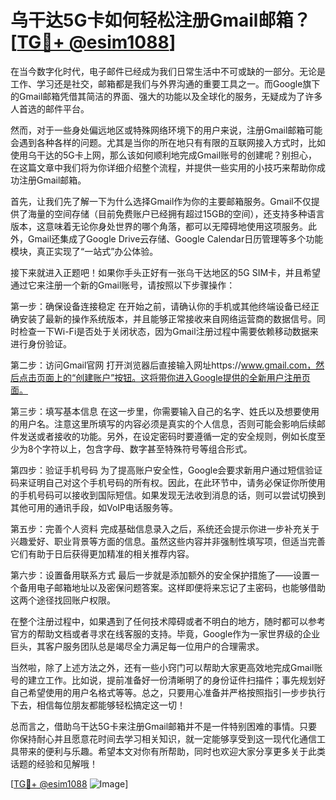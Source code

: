 # 乌干达5G卡如何轻松注册Gmail邮箱？[[TG💪+ @esim1088](https://t.me/s/esim1088)]

在当今数字化时代，电子邮件已经成为我们日常生活中不可或缺的一部分。无论是工作、学习还是社交，邮箱都是我们与外界沟通的重要工具之一。而Google旗下的Gmail邮箱凭借其简洁的界面、强大的功能以及全球化的服务，无疑成为了许多人首选的邮件平台。

然而，对于一些身处偏远地区或特殊网络环境下的用户来说，注册Gmail邮箱可能会遇到各种各样的问题。尤其是当你的所在地只有有限的互联网接入方式时，比如使用乌干达的5G卡上网，那么该如何顺利地完成Gmail账号的创建呢？别担心，在这篇文章中我们将为你详细介绍整个流程，并提供一些实用的小技巧来帮助你成功注册Gmail邮箱。

首先，让我们先了解一下为什么选择Gmail作为你的主要邮箱服务。Gmail不仅提供了海量的空间存储（目前免费账户已经拥有超过15GB的空间），还支持多种语言版本，这意味着无论你身处世界的哪个角落，都可以无障碍地使用这项服务。此外，Gmail还集成了Google Drive云存储、Google Calendar日历管理等多个功能模块，真正实现了“一站式”办公体验。

接下来就进入正题吧！如果你手头正好有一张乌干达地区的5G SIM卡，并且希望通过它来注册一个新的Gmail账号，请按照以下步骤操作：

第一步：确保设备连接稳定
在开始之前，请确认你的手机或其他终端设备已经正确安装了最新的操作系统版本，并且能够正常接收来自网络运营商的数据信号。同时检查一下Wi-Fi是否处于关闭状态，因为Gmail注册过程中需要依赖移动数据来进行身份验证。

第二步：访问Gmail官网
打开浏览器后直接输入网址https://www.gmail.com，然后点击页面上的“创建账户”按钮。这将带你进入Google提供的全新用户注册页面。

第三步：填写基本信息
在这一步里，你需要输入自己的名字、姓氏以及想要使用的用户名。注意这里所填写的内容必须是真实的个人信息，否则可能会影响后续邮件发送或者接收的功能。另外，在设定密码时要遵循一定的安全规则，例如长度至少为8个字符以上，包含字母、数字甚至特殊符号等组合形式。

第四步：验证手机号码
为了提高账户安全性，Google会要求新用户通过短信验证码来证明自己对这个手机号码的所有权。因此，在此环节中，请务必保证你所使用的手机号码可以接收到国际短信。如果发现无法收到消息的话，则可以尝试切换到其他可用的通讯手段，如VoIP电话服务等。

第五步：完善个人资料
完成基础信息录入之后，系统还会提示你进一步补充关于兴趣爱好、职业背景等方面的信息。虽然这些内容并非强制性填写项，但适当完善它们有助于日后获得更加精准的相关推荐内容。

第六步：设置备用联系方式
最后一步就是添加额外的安全保护措施了——设置一个备用电子邮箱地址以及密保问题答案。这样即便将来忘记了主密码，也能够借助这两个途径找回账户权限。

在整个注册过程中，如果遇到了任何技术障碍或者不明白的地方，随时都可以参考官方的帮助文档或者寻求在线客服的支持。毕竟，Google作为一家世界级的企业巨头，其客户服务团队总是竭尽全力满足每一位用户的合理需求。

当然啦，除了上述方法之外，还有一些小窍门可以帮助大家更高效地完成Gmail账号的建立工作。比如说，提前准备好一份清晰明了的身份证件扫描件；事先规划好自己希望使用的用户名格式等等。总之，只要用心准备并严格按照指引一步步执行下去，相信每位朋友都能够轻松搞定这一切！

总而言之，借助乌干达5G卡来注册Gmail邮箱并不是一件特别困难的事情。只要你保持耐心并且愿意花时间去学习相关知识，就一定能够享受到这一现代化通信工具带来的便利与乐趣。希望本文对你有所帮助，同时也欢迎大家分享更多关于此类话题的经验和见解哦！

[[TG💪+ @esim1088](https://t.me/s/esim1088) ![Image](https://i.postimg.cc/4NQfJmqS/Snipaste-2025-05-13-00-14-12.png)]